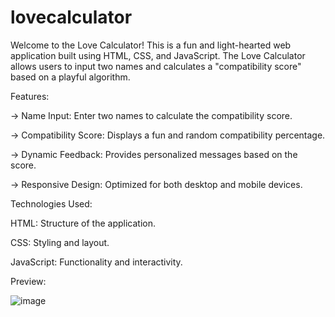 # lovecalculator

Welcome to the Love Calculator! This is a fun and light-hearted web application built using HTML, CSS, and JavaScript. The Love Calculator allows users to input two names and calculates a "compatibility score" based on a playful algorithm.

Features:

-> Name Input: Enter two names to calculate the compatibility score.

-> Compatibility Score: Displays a fun and random compatibility percentage.

-> Dynamic Feedback: Provides personalized messages based on the score.

-> Responsive Design: Optimized for both desktop and mobile devices.

Technologies Used:

HTML: Structure of the application.

CSS: Styling and layout.

JavaScript: Functionality and interactivity.

Preview:

![image](https://github.com/vasampavan/lovecalculator/assets/162179032/1e05e4de-d124-460a-bf24-7cd9396cf1d3)
